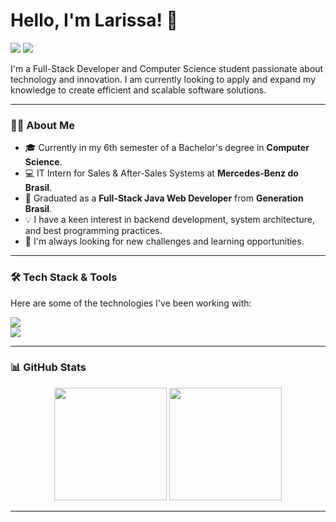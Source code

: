 # Hello, I'm Larissa! 👋

<p align="left">
  <a href="https://www.linkedin.com/in/your-linkedin-profile" target="_blank"><img src="https://img.shields.io/badge/-LinkedIn-%230077B5?style=for-the-badge&logo=linkedin&logoColor=white" target="_blank"></a>
  <a href="mailto:your-email@example.com"><img src="https://img.shields.io/badge/-Email-%23D14836?style=for-the-badge&logo=gmail&logoColor=white" target="_blank"></a>
</p>

I'm a Full-Stack Developer and Computer Science student passionate about technology and innovation. I am currently looking to apply and expand my knowledge to create efficient and scalable software solutions.

---

### 👩‍💻 About Me

* 🎓 Currently in my 6th semester of a Bachelor's degree in **Computer Science**.
* 💻 IT Intern for Sales & After-Sales Systems at **Mercedes-Benz do Brasil**.
* 🚀 Graduated as a **Full-Stack Java Web Developer** from **Generation Brasil**.
* 💡 I have a keen interest in backend development, system architecture, and best programming practices.
* 🌱 I'm always looking for new challenges and learning opportunities.

---

### 🛠️ Tech Stack & Tools

Here are some of the technologies I've been working with:

<p align="left">
  <a href="https://skillicons.dev">
    <img src="https://skillicons.dev/icons?i=java,spring,python,javascript,typescript,react,nodejs,html,css" />
    <br>
    <img src="https://skillicons.dev/icons?i=mysql,postgres,mongodb,docker,git,github,idea,vscode,linux" />
  </a>
</p>

---

### 📊 GitHub Stats

<p align="center">
  <img height="180em" src="https://github-readme-stats.vercel.app/api?username=your-github-username&show_icons=true&theme=dracula&include_all_commits=true&count_private=true"/>
  <img height="180em" src="https://github-readme-stats.vercel.app/api/top-langs/?username=your-github-username&layout=compact&langs_count=7&theme=dracula"/>
</p>

---
